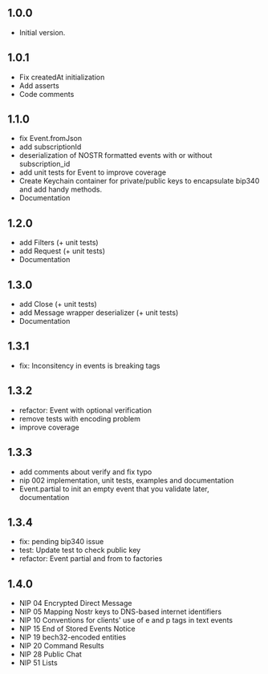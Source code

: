 ## 1.0.0

- Initial version.

## 1.0.1

- Fix createdAt initialization
- Add asserts
- Code comments

## 1.1.0

- fix Event.fromJson
- add subscriptionId
- deserialization of NOSTR formatted events with or without subscription_id
- add unit tests for Event to improve coverage
- Create Keychain container for private/public keys to encapsulate bip340 and add handy methods.
- Documentation

## 1.2.0

- add Filters (+ unit tests)
- add Request (+ unit tests)
- Documentation

## 1.3.0

- add Close (+ unit tests)
- add Message wrapper deserializer (+ unit tests)
- Documentation

## 1.3.1

- fix: Inconsitency in events is breaking tags

## 1.3.2

- refactor: Event with optional verification
- remove tests with encoding problem
- improve coverage

## 1.3.3

- add comments about verify and fix typo
- nip 002 implementation, unit tests, examples and documentation
- Event.partial to init an empty event that you validate later, documentation

## 1.3.4

- fix: pending bip340 issue
- test: Update test to check public key
- refactor: Event partial and from to factories

## 1.4.0

- NIP 04 Encrypted Direct Message
- NIP 05 Mapping Nostr keys to DNS-based internet identifiers
- NIP 10 Conventions for clients' use of e and p tags in text events
- NIP 15 End of Stored Events Notice
- NIP 19 bech32-encoded entities
- NIP 20 Command Results
- NIP 28 Public Chat
- NIP 51 Lists
